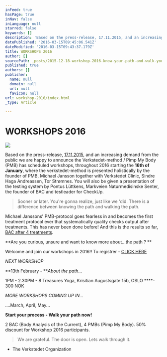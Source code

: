 ```yaml
---
inFeed: true
hasPage: true
inNav: false
inLanguage: null
starred: false
keywords: []
description: 'Based on the press-release, 17.11.2015, and an increasing demand from the public we are happy to announce the Verkstedet-method / Pimp My Body (PMB) has scheduled workshops, throughout 2016 starting the 16th of January, where the verkstedet-method is presented holistically by the founder of PMB, Michael Jansson together with Verkstedet Clinic, Sindre Haga Andreassen, Tor Strømnes. You will also be given a presentation of the testing system by Pontus Lüttkens, Markveien Naturmedisinske Senter, the founder of BAC and testleader for CheckUp.'
datePublished: '2016-03-15T09:45:06.541Z'
dateModified: '2016-03-15T09:43:37.179Z'
title: WORKSHOPS 2016
author: []
sourcePath: _posts/2015-12-18-workshop-2016-know-your-path-and-walk-your-path.md
published: true
authors: []
publisher:
  name: null
  domain: null
  url: null
  favicon: null
url: workshop-2016/index.html
_type: Article

---
```

# WORKSHOPS 2016
![](https://the-grid-user-content.s3-us-west-2.amazonaws.com/36b14a76-4bfd-405d-9a04-fe41fe6a0a60.jpg)

Based on the press-release, [17.11.2015][0], and an increasing demand from the public we are happy to announce the Verkstedet-method / Pimp My Body (PMB) has scheduled workshops, throughout 2016 starting the **16th of January**, where the verkstedet-method is presented holistically by the founder of PMB, Michael Jansson together with Verkstedet Clinic, Sindre Haga Andreassen, Tor Strømnes. You will also be given a presentation of the testing system by Pontus Lüttkens, Markveien Naturmedisinske Senter, the founder of BAC and testleader for CheckUp.

> Sooner or later. You're gonna realize, just like we 'did. There is a difference between knowing the path and walking the path.

Michael Janssons' PMB-protocol goes fearless in and becomes the first treatment protocol ever that systematically quality checks output after treatments. This has never been done before! And this is the results so far, [BAC after 4 treatments][1].

**Are you curious, unsure and want to know more about...the path ? **

Welcome and join our workshops in 2016!! To registrer  -  [CLICK HERE][2]

_NEXT WORKSHOP_

**13th February - **_About the path..._

1PM - 2.30PM - 8 Treasures Yoga, Krisitian Augustsgate 15b, OSLO ****- 300 NOK

_MORE WORKSHOPS COMING UP IN..._

....March, April, May...

**Start your process - Walk your path now!**

2 BAC (Body Analysis of the Current), 4 PMBs (Pimp My Body). 50% discount for Workshop 2016 participants.

> We are grateful. The door is open. Lets walk through it.

- The Verkstedet Organization

[0]: http://www.verkstedet.org/pressrelease-17112015/
[1]: http://www.verkstedet.org/bac-after-4-treatments/
[2]: https://podio.com/webforms/14208298/953185